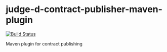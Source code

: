 # judge-d-contract-publisher-maven-plugin

[![Build Status](https://travis-ci.org/HLTech/judge-d-contract-publisher-maven-plugin.svg?branch=master)](https://travis-ci.org/HLTech/judge-d-contract-publisher-maven-plugin)

Maven plugin for contract publishing
